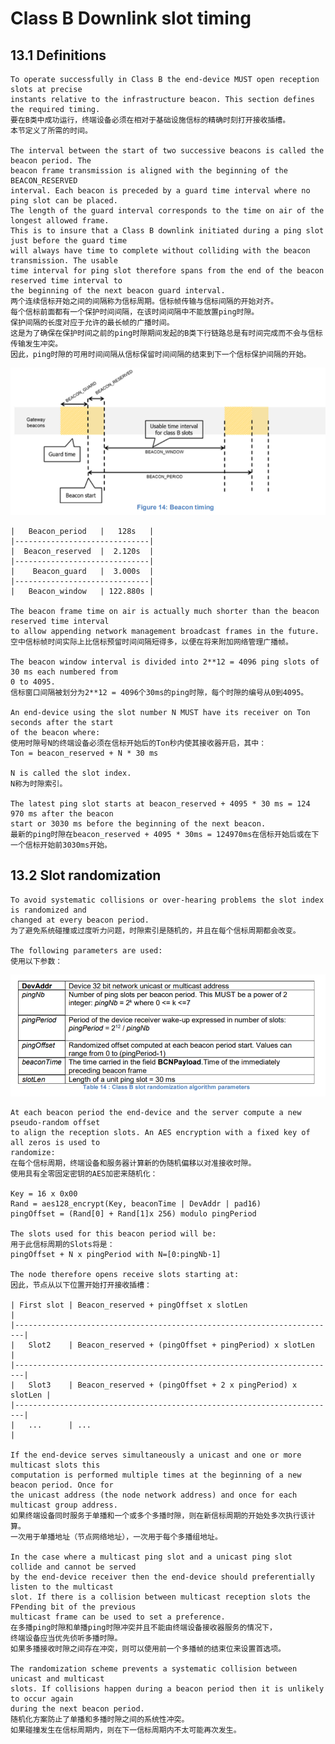 # Class B Downlink slot timing

## 13.1 Definitions

    To operate successfully in Class B the end-device MUST open reception slots at precise
    instants relative to the infrastructure beacon. This section defines the required timing.
    要在B类中成功运行，终端设备必须在相对于基础设施信标的精确时刻打开接收插槽。
    本节定义了所需的时间。

    The interval between the start of two successive beacons is called the beacon period. The
    beacon frame transmission is aligned with the beginning of the BEACON_RESERVED
    interval. Each beacon is preceded by a guard time interval where no ping slot can be placed.
    The length of the guard interval corresponds to the time on air of the longest allowed frame.
    This is to insure that a Class B downlink initiated during a ping slot just before the guard time
    will always have time to complete without colliding with the beacon transmission. The usable
    time interval for ping slot therefore spans from the end of the beacon reserved time interval to
    the beginning of the next beacon guard interval.
    两个连续信标开始之间的间隔称为信标周期。信标帧传输与信标间隔的开始对齐。
    每个信标前面都有一个保护时间间隔，在该时间间隔中不能放置ping时隙。
    保护间隔的长度对应于允许的最长帧的广播时间。
    这是为了确保在保护时间之前的ping时隙期间发起的B类下行链路总是有时间完成而不会与信标传输发生冲突。
    因此，ping时隙的可用时间间隔从信标保留时间间隔的结束到下一个信标保护间隔的开始。

![avatar](./chapter14-beacon-timing-.png)

    |   Beacon_period   |   128s   |
    |------------------------------|
    |  Beacon_reserved  |  2.120s  |
    |------------------------------|
    |    Beacon_guard   |  3.000s  |
    |------------------------------|
    |   Beacon_window   | 122.880s |

    The beacon frame time on air is actually much shorter than the beacon reserved time interval
    to allow appending network management broadcast frames in the future.
    空中信标帧时间实际上比信标预留时间间隔短得多，以便在将来附加网络管理广播帧。

    The beacon window interval is divided into 2**12 = 4096 ping slots of 30 ms each numbered from
    0 to 4095.
    信标窗口间隔被划分为2**12 = 4096个30ms的ping时隙，每个时隙的编号从0到4095。

    An end-device using the slot number N MUST have its receiver on Ton seconds after the start
    of the beacon where:
    使用时隙号N的终端设备必须在信标开始后的Ton秒内使其接收器开启，其中：
    Ton = beacon_reserved + N * 30 ms

    N is called the slot index.
    N称为时隙索引。

    The latest ping slot starts at beacon_reserved + 4095 * 30 ms = 124 970 ms after the beacon
    start or 3030 ms before the beginning of the next beacon.
    最新的ping时隙在beacon_reserved + 4095 * 30ms = 124970ms在信标开始后或在下一个信标开始前3030ms开始。

## 13.2 Slot randomization

    To avoid systematic collisions or over-hearing problems the slot index is randomized and
    changed at every beacon period.
    为了避免系统碰撞或过度听力问题，时隙索引是随机的，并且在每个信标周期都会改变。

    The following parameters are used:
    使用以下参数：

![avatar](./chapter14-slot-random.png)

    At each beacon period the end-device and the server compute a new pseudo-random offset
    to align the reception slots. An AES encryption with a fixed key of all zeros is used to
    randomize:
    在每个信标周期，终端设备和服务器计算新的伪随机偏移以对准接收时隙。
    使用具有全零固定密钥的AES加密来随机化：

    Key = 16 x 0x00
    Rand = aes128_encrypt(Key, beaconTime | DevAddr | pad16)
    pingOffset = (Rand[0] + Rand[1]x 256) modulo pingPeriod

    The slots used for this beacon period will be:
    用于此信标周期的Slots将是：
    pingOffset + N x pingPeriod with N=[0:pingNb-1]

    The node therefore opens receive slots starting at:
    因此，节点从以下位置开始打开接收插槽：

    | First slot | Beacon_reserved + pingOffset x slotLen                    |
    |------------------------------------------------------------------------|
    |   Slot2    | Beacon_reserved + (pingOffset + pingPeriod) x slotLen     |
    |------------------------------------------------------------------------|
    |   Slot3    | Beacon_reserved + (pingOffset + 2 x pingPeriod) x slotLen |
    |------------------------------------------------------------------------|
    |   ...      | ...                                                       |

    If the end-device serves simultaneously a unicast and one or more multicast slots this
    computation is performed multiple times at the beginning of a new beacon period. Once for
    the unicast address (the node network address) and once for each multicast group address.
    如果终端设备同时服务于单播和一个或多个多播时隙，则在新信标周期的开始处多次执行该计算。
    一次用于单播地址（节点网络地址），一次用于每个多播组地址。

    In the case where a multicast ping slot and a unicast ping slot collide and cannot be served
    by the end-device receiver then the end-device should preferentially listen to the multicast
    slot. If there is a collision between multicast reception slots the FPending bit of the previous
    multicast frame can be used to set a preference.
    在多播ping时隙和单播ping时隙冲突并且不能由终端设备接收器服务的情况下，
    终端设备应当优先侦听多播时隙。
    如果多播接收时隙之间存在冲突，则可以使用前一个多播帧的结束位来设置首选项。

    The randomization scheme prevents a systematic collision between unicast and multicast
    slots. If collisions happen during a beacon period then it is unlikely to occur again
    during the next beacon period.
    随机化方案防止了单播和多播时隙之间的系统性冲突。
    如果碰撞发生在信标周期内，则在下一信标周期内不太可能再次发生。
